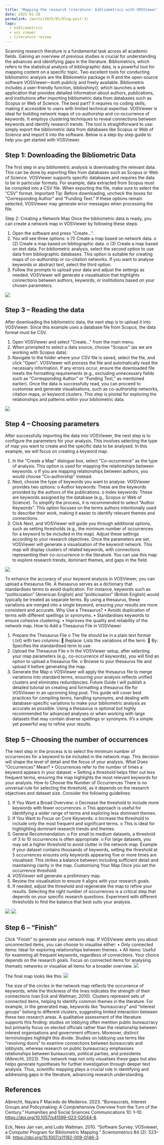 ```yaml
---
title: 'Mapping the research literature: bibliometrics with VOSViewer'
date: 2025-01-28
permalink: /posts/2025/01/blog-post-3/
tags:
  - bibliometrics
  - vos viewer
  - literature review
---
```


Scanning research literature is a fundamental task across all academic fields. Gaining an overview of previous studies is crucial for understanding the advances and identifying gaps in the literature. Bibliometrics, which refers to the statistical analysis of bibliographic data, is a powerful tool for mapping content on a specific topic.
Two excellent tools for conducting bibliometric analysis are the Bibliometrix package in R and the open-source software VOSViewer—both publicly and freely available. Bibliometrix includes a user-friendly function, biblioshiny(), which launches a web application that provides detailed information about authors, publications, and institutions after importing bibliometric data from databases such as Scopus or Web of Science. The best part? It requires no coding skills, making it accessible to users with limited technical expertise.
VOSViewer is ideal for building network maps of co-authorship and co-occurrence of keywords. It employs clustering techniques to reveal connections between keywords and identify research trends. The tool is straightforward to use: simply export the bibliometric data from databases like Scopus or Web of Science and import it into the software. Below is a step-by-step guide to help you get started with VOSViewer.

 
Step 1: Downloading the Bibliometric Data
------
The first step in any bibliometric analysis is downloading the relevant data. This can be done by exporting files from databases such as Scopus or Web of Science. VOSViewer supports specific databases and requires the data to be in particular formats. For example, data extracted from Scopus must be compiled into a CSV file. When exporting the file, make sure to select the “CSV” format.
Important Tip: Before downloading, uncheck the boxes for “Corresponding Author” and “Funding Text.” If these options remain selected, VOSViewer may generate error messages when processing the file.
 
Step 2: Creating a Network Map
Once the bibliometric data is ready, you can create a network map in VOSViewer by following these steps:
1.	Open the software and press "Create…".
2.	You will see three options:
o	(1) Create a map based on network data.
o	(2) Create a map based on bibliographic data.
o	(3) Create a map based on text data.
For bibliometric analysis, select the second option to use data from bibliographic databases. This option is suitable for creating maps of co-authorship or co-citation networks. If you want to analyse keywords or abstract text, select the third option.
3.	Follow the prompts to upload your data and adjust the settings as needed. VOSViewer will generate a visualisation that highlights connections between authors, keywords, or institutions based on your chosen parameters.
<img src='/images/Blog3_Image1.jpg'>
 
Step 3 – Reading the data
------
After downloading the bibliometric data, the next step is to upload it into VOSViewer. Since this example uses a database file from Scopus, the data format must be CSV.
1.	Open VOSViewer and select "Create…" from the main menu.
2.	When prompted to select a data source, choose "Scopus" (as we are working with Scopus data).
3.	Navigate to the folder where your CSV file is saved, select the file, and click "Open".
VOSViewer will process the file and automatically read the necessary information. If any errors occur, ensure the downloaded file meets the formatting requirements (e.g., excluding unnecessary fields such as “Corresponding Author” or “Funding Text,” as mentioned earlier).
Once the data is successfully read, you can proceed to customise and generate visualisations, such as co-authorship networks, citation maps, or keyword clusters. This step is pivotal for exploring the relationships and patterns within your bibliometric data.
<img src='/images/Blog3_Image2.jpg'> 
 
Step 4 – Choosing parameters
------
After successfully importing the data into VOSViewer, the next step is to configure the parameters for your analysis. This involves selecting the type of map you want to create and the specific data to be analysed. In this example, we will focus on creating a keyword map.
1.	In the "Create a Map" dialogue box, select "Co-occurrence" as the type of analysis. This option is used for mapping the relationships between keywords.
o	If you are mapping relationships between authors, you would choose "Co-authorship" instead.
2.	Next, choose the type of keywords you want to analyse. VOSViewer provides two options:
o	Author keywords: These are the keywords provided by the authors of the publications.
o	Index keywords: These are keywords assigned by the database (e.g., Scopus or Web of Science).
To simplify the process, it is recommended to select "Author Keywords". This option focuses on the terms authors intentionally used to describe their work, making it easier to identify relevant themes and connections.
3.	Click Next, and VOSViewer will guide you through additional options, such as setting thresholds (e.g., the minimum number of occurrences for a keyword to be included in the map). Adjust these settings according to your research objectives.
Once the parameters are set, VOSViewer will generate a visualisation of the keyword network. This map will display clusters of related keywords, with connections representing their co-occurrence in the literature. You can use this map to explore research trends, dominant themes, and gaps in the field.

<img src='/images/Blog3_Image3.jpg'> 

To enhance the accuracy of your keyword analysis in VOSViewer, you can upload a thesaurus file. A thesaurus serves as a dictionary that standardises terms to avoid duplication. For instance, keywords such as “politicization” (American English) and “politicisation” (British English) would typically be treated as separate terms. By using a thesaurus, these variations are merged into a single keyword, ensuring your results are more consistent and accurate.
Why Use a Thesaurus?
•	Avoids duplication of terms with different spellings or synonyms.
•	Standardises keywords to ensure cohesive clustering.
•	Improves the quality and reliability of the network map.
How to Add a Thesaurus File in VOSViewer
1.	Prepare the Thesaurus File
o	The file should be in a plain text format (.txt) with two columns:
	Replace: Lists the variations of the term.
	By: Specifies the standardised term to use.
2.	Upload the Thesaurus File
o	In the VOSViewer setup, after selecting your map parameters (e.g., co-occurrence of keywords), you will find an option to upload a thesaurus file.
o	Browse to your thesaurus file and upload it before generating the map.
3.	Generate the Map
o	VOSViewer will apply the thesaurus file to merge variations into standard terms, ensuring your analysis reflects unified clusters and eliminates redundancies.
Future Guide
I will publish a detailed tutorial on creating and formatting a thesaurus file for VOSViewer in an upcoming blog post. This guide will cover best practices for compiling terms, handling synonyms, and dealing with database-specific variations to make your bibliometric analysis as accurate as possible.
Using a thesaurus is optional but highly recommended for advanced analyses or when working with large datasets that may contain diverse spellings or synonyms. It’s a simple yet powerful way to refine your results.
 
Step 5 – Choosing the number of occurrences
------
The next step in the process is to select the minimum number of occurrences for a keyword to be included in the network map. This decision will shape the level of detail and the focus of your analysis.
What Does "Occurrences" Mean?
•	Occurrences refer to the number of times a keyword appears in your dataset.
•	Setting a threshold helps filter out less frequent terms, ensuring the map highlights the most relevant keywords for your analysis.
How to Choose the Number of Occurrences
There is no universal rule for selecting the threshold, as it depends on the research objectives and dataset size. Consider the following guidelines:
1.	If You Want a Broad Overview:
o	Decrease the threshold to include more keywords with fewer occurrences.
o	This approach is useful for identifying a wider range of terms and exploring less dominant themes.
2.	If You Want to Focus on Core Keywords:
o	Increase the threshold to include only the most frequent and significant terms.
o	This is ideal for highlighting dominant research trends and themes.
3.	General Recommendation:
o	For small to medium datasets, a threshold of 3 to 10 occurrences is often appropriate.
o	For large datasets, you may set a higher threshold to avoid clutter in the network map.
Example
If your dataset contains thousands of keywords, setting the threshold at 5 occurrences ensures only keywords appearing five or more times are visualised. This strikes a balance between including sufficient detail and maintaining clarity in the map.
Customising Your Map
Once you set the occurrence threshold:
1.	VOSViewer will generate a preliminary map.
2.	Review the visualisation to ensure it aligns with your research goals.
3.	If needed, adjust the threshold and regenerate the map to refine your results.
Selecting the right number of occurrences is a critical step that depends on your specific research questions. Experiment with different thresholds to find the balance that best suits your analysis.
 
 <img src='/images/Blog3_Image4.jpg'>
 <img src='/images/Blog3_Image5.jpg'>
 
Step 6 – “Finish”
------
Click "Finish" to generate your network map. If VOSViewer alerts you about unconnected items, you can choose to visualise either:
•	Only connected items: Ideal for exploring relationships between themes.
•	All items: Useful for examining all frequent keywords, regardless of connections.
Your choice depends on the research goals. Focus on connected items for analysing thematic networks or visualise all items for a broader overview.
<img src='/images/Blog3_Image6.jpg'>

The final map looks like this:
<img src='/images/Blog3_Image7.jpg'>
 
The size of the circles in the network map reflects the occurrence of keywords, while the thickness of the lines indicates the strength of their connections (van Eck and Waltman, 2010). Clusters represent sets of connected items, helping to identify common themes in the literature.
For example, in the generated map, keywords like “bureaucracy” and “interest groups” belong to different clusters, suggesting limited interaction between these two research areas. A qualitative assessment of the literature supports this finding: studies on lobbying often mention public bureaucracy but primarily focus on elected officials rather than the relationship between interest organisations and government officers.
Moreover, distinct terminologies highlight this divide. Studies on lobbying use terms like “revolving doors” to examine connections between bureaucrats and lobbyists, whereas research on public bureaucracy emphasises relationships between bureaucrats, political parties, and presidents (Albrecht, 2023).
This network map not only visualises these gaps but also helps generate hypotheses for further investigation through deeper text analysis. Thus, scientific mapping plays a crucial role in identifying and addressing gaps in the literature, advancing research understanding.

References
------
Albrecht, Nayara F Macedo de Medeiros. 2023. “Bureaucrats, Interest Groups and Policymaking: A Comprehensive Overview from the Turn of the Century.” Humanities and Social Sciences Communications 10: 1–10. https://doi.org/10.1057/s41599-023-02044-8.

Eck, Nees Jan van, and Ludo Waltman. 2010. “Software Survey: VOSviewer, a Computer Program for Bibliometric Mapping.” Scientometrics 84 (2): 523–38. https://doi.org/10.1007/s11192-009-0146-3.
